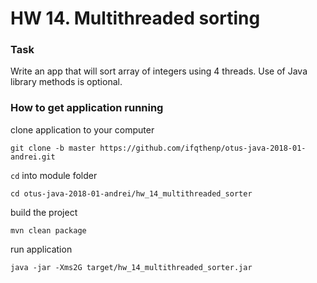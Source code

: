 # HW 14. Multithreaded sorting

### Task

Write an app that will sort array of integers using 4 threads. Use of Java library
methods is optional. 

### How to get application running

clone application to your computer

```shell
git clone -b master https://github.com/ifqthenp/otus-java-2018-01-andrei.git
```

`cd` into module folder

```shell
cd otus-java-2018-01-andrei/hw_14_multithreaded_sorter
```

build the project 

```shell
mvn clean package
```

run application

```shell
java -jar -Xms2G target/hw_14_multithreaded_sorter.jar
```
